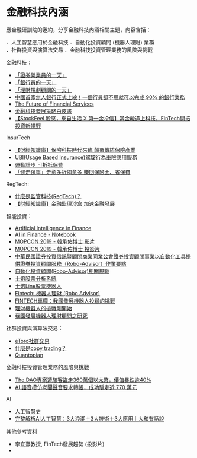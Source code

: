 # 金融科技內涵

應金融研訓院的邀約，分享金融科技內涵相關主題，內容含括：

．人工智慧應用於金融科技
．自動化投資顧問 (機器人理財) 業務  
．社群投資與演算法交易
．金融科技投資管理業務的風險與挑戰

金融科技：

* [「證券營業員的一天」](https://www.youtube.com/watch?v=QhfXQRQHRgQ)
* [「銀行員的一天」](https://www.youtube.com/watch?v=N9kY6YAEuIk)
* [「理財規劃顧問的一天」](https://www.youtube.com/watch?v=aur-z_6sYyE)
* [中國首家無人銀行正式上線！一個行員都不用就可以完成 90% 的銀行業務](https://buzzorange.com/techorange/2018/04/12/china-bank-without-people/)
* [The Future of Financial Services](http://www3.weforum.org/docs/WEF_The_future__of_financial_services.pdf)
* [金融科技發展策略白皮書](http://www.tfsr.org.tw/Uploads/files/1050518%E9%87%91%E8%9E%8D%E7%A7%91%E6%8A%80%E7%99%BC%E5%B1%95%E7%AD%96%E7%95%A5%E7%99%BD%E7%9A%AE%E6%9B%B8.pdf)
* [【StockFeel 股感，來自生活 X 第一金投信】當金融遇上科技，FinTech開拓投資新視野](https://www.youtube.com/watch?v=j8le136cNKs)

InsurTech

* [【財經知識庫】保險科技時代來臨 顛覆傳統保險產業](https://www.youtube.com/watch?v=48fXi5b1RgM&t=143s)
* [UBI(Usage Based Insurance)駕駛行為車險應用服務](https://ictjournal.itri.org.tw/Content/Messagess/contents.aspx?MmmID=654304432122064271&MSID=744065365075657457)
* [運動計步 可折抵保費](https://money.udn.com/money/story/5617/3791056)
* [「健走保單」走愈多折扣愈多 賺回保險金、省保費](https://www.happysunflowers.com/JihsunInsurance/article.do?sn=15f47444c5a000007c9b)

RegTech:

* [什麼是監管科技(RegTech)？](https://www.inside.com.tw/article/7029-what-is-regtech)
* [【財經知識庫】金融監理沙盒 加速金融發展](https://www.youtube.com/watch?v=40il8F14VVA)

智能投資：

* [Artificial Intelligence in Finance](https://hilpisch.com/pycontw.pdf)
* [AI in Finance - Notebook](https://hilpisch.com/pycontw.html)
* [MOPCON 2019 - 韓承佑博士 影片](https://www.youtube.com/watch?v=v7MgZLIc-ds)
* [MOPCON 2019 - 韓承佑博士 投影片](https://www.finlab.tw/slide_mopcon.pdf)
* [中華民國證券投資信託暨顧問商業同業公會證券投資顧問事業以自動化工具提供證券投資顧問服務（Robo-Advisor）作業要點](http://www.selaw.com.tw/LawContent.aspx?LawID=G0103923)
* [自動化投資顧問(Robo-Advisor)相關規範](http://www.fsc.gov.tw/fckdowndoc?file=/01-1-5-13-%E5%B0%88%E9%A1%8C%E4%B8%80-%E8%87%AA%E5%8B%95%E5%8C%96%E6%8A%95%E8%B3%87%E9%A1%A7%E5%95%8F(Robo%20Advisor)%E7%9B%B8%E9%97%9C%E8%A6%8F%E7%AF%84.pdf&flag=doc)
* [土炮股票分析系統](https://www.youtube.com/watch?v=zBtLOMBcH6E)
* [土炮Line股票機器人](https://github.com/victorgau/PyConTW2018Talk)
* [Fintech: 機器人理財 (Robo Advisor)](https://share.tenten.co/how-ux-intech-change-the-world-dacf7efc9014)
* [FINTECH專欄：我國發展機器人投顧的挑戰](https://www.storm.mg/article/411871)
* [理財機器人的挑戰剛開始](https://www.npf.org.tw/1/20161)
* [我國發展機器人理財顧問之研究](https://webline.sfi.org.tw/download/resh_ftp/AMEDFund/%E6%88%91%E5%9C%8B%E7%99%BC%E5%B1%95%E6%A9%9F%E5%99%A8%E4%BA%BA%E7%90%86%E8%B2%A1%E9%A1%A7%E5%95%8F%E4%B9%8B%E7%A0%94%E7%A9%B6.pdf)

社群投資與演算法交易：

* [eToro社群交易](https://www.etoro.com/zh-tw/trading/social/)
* [什麼是copy trading？](https://www.youtube.com/watch?v=9ufK945sq4Q)
* [Quantopian](https://www.quantopian.com/)

金融科技投資管理業務的風險與挑戰

* [The DAO專案遭駭客盜走360萬個以太幣，價值暴跌逾40%](https://www.ithome.com.tw/news/106614)
* [AI 語音模仿老闆聲音要求轉帳，成功騙走近 770 萬元](https://technews.tw/2019/09/05/fraudsters-voice-ai/)

AI

* [人工智慧史](https://zh.wikipedia.org/wiki/%E4%BA%BA%E5%B7%A5%E6%99%BA%E8%83%BD%E5%8F%B2)
* [完整解析AI人工智慧：3大浪潮＋3大技術＋3大應用｜大和有話說](https://dahetalk.com/2018/04/08/%E5%AE%8C%E6%95%B4%E8%A7%A3%E6%9E%90ai%E4%BA%BA%E5%B7%A5%E6%99%BA%E6%85%A7%EF%BC%9A3%E5%A4%A7%E6%B5%AA%E6%BD%AE%EF%BC%8B3%E5%A4%A7%E6%8A%80%E8%A1%93%EF%BC%8B3%E5%A4%A7%E6%87%89%E7%94%A8%EF%BD%9C/)

其他參考資料

* 李宜熹教授, FinTech發展趨勢 (投影片)
* 
